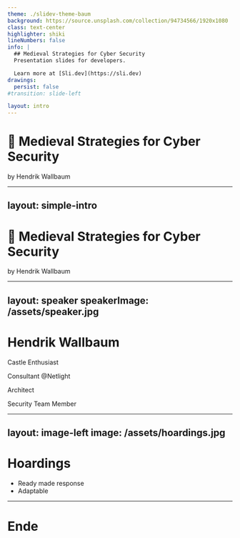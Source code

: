 ```yaml
---
theme: ./slidev-theme-baum
background: https://source.unsplash.com/collection/94734566/1920x1080
class: text-center
highlighter: shiki
lineNumbers: false
info: |
  ## Medieval Strategies for Cyber Security
  Presentation slides for developers.

  Learn more at [Sli.dev](https://sli.dev)
drawings:
  persist: false
#transition: slide-left

layout: intro
---
```


# <Emoji label="Castle">🏰</Emoji> Medieval Strategies for Cyber Security

by Hendrik Wallbaum

---
layout: simple-intro
---

# <Emoji label="Castle">🏰</Emoji> Medieval Strategies for Cyber Security

by Hendrik Wallbaum


---
layout: speaker
speakerImage: /assets/speaker.jpg
---

# Hendrik Wallbaum

Castle Enthusiast

Consultant @Netlight

Architect

Security Team Member

---
layout: image-left
image: /assets/hoardings.jpg
---

# Hoardings

- Ready made response
- Adaptable

---

# Ende